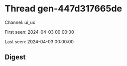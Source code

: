# Thread gen-447d317665de
Channel: ui_ux

First seen: 2024-04-03 00:00:00

Last seen: 2024-04-03 00:00:00

## Digest


